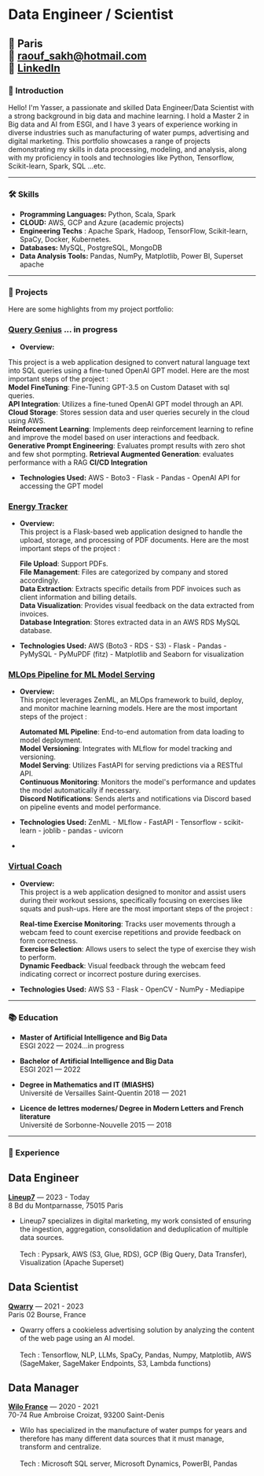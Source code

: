 # Data Engineer / Scientist

📍 Paris <br>
📧 raouf_sakh@hotmail.com <br>
💼 [LinkedIn](https://www.linkedin.com/in/yasser-sakhraoui/) <br>
---

### 👋 Introduction

Hello! I'm Yasser, a passionate and skilled Data Engineer/Data Scientist with a strong background in big data and machine learning. I hold a Master 2 in Big data and AI from ESGI, and I have 3 years of experience working in diverse industries such as manufacturing of water pumps, advertising and digital marketing. This portfolio showcases a range of projects demonstrating my skills in data processing, modeling, and analysis, along with my proficiency in tools and technologies like Python, Tensorflow, Scikit-learn, Spark, SQL ...etc.

---

### 🛠 Skills

- **Programming Languages:** Python, Scala, Spark
- **CLOUD:** AWS, GCP and Azure (academic projects)
- **Engineering Techs** : Apache Spark, Hadoop, TensorFlow, Scikit-learn, SpaCy, Docker, Kubernetes.
- **Databases:** MySQL, PostgreSQL, MongoDB
- **Data Analysis Tools:** Pandas, NumPy, Matplotlib, Power BI, Superset apache

---

### 📁 Projects

Here are some highlights from my project portfolio:

### [Query Genius](https://github.com/djibygass/QueryGenius) ... in progress
- **Overview:**<br>

This project is a web application designed to convert natural language text into SQL queries using a fine-tuned OpenAI GPT model. Here are the most important steps of the project :<br>
  **Model FineTuning**: Fine-Tuning GPT-3.5 on Custom Dataset with sql queries.<br>
  **API Integration**: Utilizes a fine-tuned OpenAI GPT model through an API.<br>
  **Cloud Storage**: Stores session data and user queries securely in the cloud using AWS.<br>
  **Reinforcement Learning**: Implements deep reinforcement learning to refine and improve the model based on user interactions and feedback.<br>
  **Generative Prompt Engineering**: Evaluates prompt results with zero shot and few shot pormpting.
  **Retrieval Augmented Generation**: evaluates performance with a RAG
  **CI/CD Integration**

  - **Technologies Used:** AWS - Boto3 - Flask - Pandas - OpenAI API for accessing the GPT model


### [Energy Tracker](https://github.com/yasser3434/energy)
- **Overview:**<br>
This project is a Flask-based web application designed to handle the upload, storage, and processing of PDF documents. Here are the most important steps of the project : <br>

  **File Upload**: Support PDFs.<br>
  **File Management**: Files are categorized by company and stored accordingly.<br>
  **Data Extraction**: Extracts specific details from PDF invoices such as client information and billing details.<br>
  **Data Visualization**: Provides visual feedback on the data extracted from invoices.<br>
  **Database Integration**: Stores extracted data in an AWS RDS MySQL database.

- **Technologies Used:** AWS (Boto3 - RDS - S3) - Flask - Pandas - PyMySQL - PyMuPDF (fitz) - Matplotlib and Seaborn for visualization

### [MLOps Pipeline for ML Model Serving](https://github.com/ICollaps/ZenML-project)
- **Overview:**<br>
  This project leverages ZenML, an MLOps framework to build, deploy, and monitor machine learning models. Here are the most important steps of the project : <br>
  
  **Automated ML Pipeline**: End-to-end automation from data loading to model deployment.<br>
  **Model Versioning**: Integrates with MLflow for model tracking and versioning.<br>
  **Model Serving**: Utilizes FastAPI for serving predictions via a RESTful API.<br>
  **Continuous Monitoring**: Monitors the model's performance and updates the model automatically if necessary.<br>
  **Discord Notifications**: Sends alerts and notifications via Discord based on pipeline events and model performance.<br>

- **Technologies Used:** ZenML - MLflow - FastAPI - Tensorflow - scikit-learn - joblib - pandas - uvicorn
- 
  
### [Virtual Coach](https://github.com/djibygass/virtual_coach_gp)
- **Overview:**<br>
  This project is a web application designed to monitor and assist users during their workout sessions, specifically focusing on exercises like squats and push-ups. Here are the most important steps of the project : <br>
  
  **Real-time Exercise Monitoring**: Tracks user movements through a webcam feed to count exercise repetitions and provide feedback on form correctness.<br>
  **Exercise Selection**: Allows users to select the type of exercise they wish to perform.<br>
  **Dynamic Feedback**: Visual feedback through the webcam feed indicating correct or incorrect posture during exercises.<br>
  
- **Technologies Used:** AWS S3 - Flask - OpenCV - NumPy - Mediapipe

---

### 📚 Education

- **Master of Artificial Intelligence and Big Data**  
  ESGI 2022 — 2024...in progress

- **Bachelor of Artificial Intelligence and Big Data**  
  ESGI 2021 — 2022

- **Degree in Mathematics and IT (MIASHS)**  
  Université de Versailles Saint-Quentin 2018 — 2021

- **Licence de lettres modernes/ Degree in Modern Letters and French literature**  
  Université de Sorbonne-Nouvelle 2015 — 2018
---

### 💼 Experience

## Data Engineer
**[Lineup7](https://www.lineup7.fr/)** — 2023 - Today <br>
8 Bd du Montparnasse, 75015 Paris <br>
- Lineup7 specializes in digital marketing, my work consisted of ensuring the ingestion, aggregation, consolidation and deduplication of multiple data sources.<br><br>
  Tech : Pypsark, AWS (S3, Glue, RDS), GCP (Big Query, Data Transfer), Visualization (Apache Superset)

## Data Scientist
**[Qwarry](https://www.qwarry.com/)** — 2021 - 2023 <br>
Paris 02 Bourse, France <br>

- Qwarry offers a cookieless advertising solution by analyzing the content of the web page using an AI model.<br><br>
  Tech : Tensorflow, NLP, LLMs, SpaCy, Pandas, Numpy, Matplotlib, AWS (SageMaker, SageMaker Endpoints, S3, Lambda functions)

## Data Manager
**[Wilo France](https://wilo.com/fr/fr/)** — 2020 - 2021 <br>
70-74 Rue Ambroise Croizat, 93200 Saint-Denis <br>

- Wilo has specialized in the manufacture of water pumps for years and therefore has many different data sources that it must manage, transform and centralize.<br><br>
  Tech : Microsoft SQL server, Microsoft Dynamics, PowerBI, Pandas

